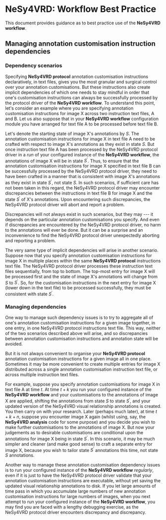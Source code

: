 # NeSy4VRD: Workflow Best Practice

This document provides guidance as to best practice use of the **NeSy4VRD workflow**.


## Managing annotation customisation instruction dependencies

### Dependency scenarios

Specifying **NeSy4VRD protocol** annotation customisation instructions declaratively, in text files, gives you the most granular and surgical control over your annotation customisations.  But these instructions also create implicit dependencies of which one needs to stay mindful in order that one's customisation instructions can always be successfully processed by the protocol driver of the **NeSy4VRD workflow**.  To understand this point, let's consider an example where you are specifying annotation customisation instructions for image X across two instruction text files, A and B.  Let us also suppose that in your **NeSy4VRD workflow** configuration module you have arranged for text file A to be processed before text file B. 

Let's denote the starting state of image X's annotations by $S$. The annotation customisation instructions for image X in text file A need to be crafted with respect to image X's annotations as they exist in state $S$. But once instruction text file A has been processed by the NeSy4VRD protocol driver in a *run* of your configured instance of the **NeSy4VRD workflow**, the annotations of image X will be in state $S^\prime$.  Thus, to ensure that the annotation customisation instructions for image X specified in text file B can be successfully processed by the NeSy4VRD protocol driver, they need to have been crafted in a manner that is consistent with image X's annotations as they exist in state $S^\prime$, not state $S$. In such scenarios, if sufficient care has not been taken in this regard, the NeSy4VRD protocol driver may encounter discrepancies between the instructions in text file B for image X and the state $S^\prime$ of X's annotations. Upon encountering such discrepancies, the NeSy4VRD protocol driver will abort and report a problem.

Discrepancies will not always exist in such scenarios, but they may --- it depends on the particular annotation customisations you specify. And even if discrepancies are encountered by the NeSy4VRD protocol driver, no harm to the annotations will ever be done. But it can be a surprise and an inconvenience to find the NeSy4VRD protocol driver unexpectedly aborting and reporting a problem.

The very same type of implicit dependencies will arise in another scenario. Suppose now that you specify annotation customisation instructions for image X in multiple places within the same **NeSy4VRD protocol** instructions text file.  The NeSy4VRD protocol driver processes these instruction text files sequentially, from top to bottom.  The top-most entry for image X will be processed first and the state of image X's annotations will change from $S$ to $S^\prime$. So, for the customisation instructions in the next entry for image X (lower down in the text file) to be processed successfully, they must be consistent with state $S^\prime$.

### Managing dependencies

One way to manage such dependency issues is to try to aggregate all of one's annotation customisation instructions for a given image together, in one entry, in one NeSy4VRD protocol instructions text file.  This way, neither of the two scenarios described above will arise, and so discrepancies between annotation customisation instructions and annotation state will be avoided.

But it is not always convenient to organise your **NeSy4VRD protocol** annotation customisation instructions for a given image all in one place.  Sometimes it may be more convenient to create multiple entries for image X distributed across a single annotation customisation instruction text file, or across multiple instruction text files.

For example, suppose you specify annotation customisations for image X in text file A at time $t$. At time $t+k$ you run your configured instance of the **NeSy4VRD workflow** and your customisations to the annotations of image X are applied, shifting the annotations from state $S$ to state $S^\prime$, and your updated version of the NeSy4VRD visual relationship annotations is created. You then carry on with your research. Later (perhaps much later), at time $t+k+n$, suppose you encounter image X again (whilst using, say, the **NeSy4VRD analysis** code for some purpose) and you decide you wish to make further customisations to the annotations of image X. But now your judgements as to desirable customisations are conditional upon the annotations for image X being in state $S^\prime$. In this scenario, it may be much simpler and cleaner (and make good sense) to craft a separate entry for image X, because you wish to tailor state $S^\prime$ annotations this time, not state $S$ annotations.

Another way to manage these annotation customisation dependency issues is to run your configured instance of the **NeSy4VRD workflow** *regularly*, even if it is just to have the NeSy4VRD protocol driver validate that your annotation customisation instructions are executable, without yet saving the updated visual relationship annotations to disk.  If you let large amounts of time pass in which you accumulate large numbers of new annotation customisation instructions for large numbers of images, when you next attempt to run your configured instance of the **NeSy4VRD workflow**, you may find you are faced with a lengthy debugging exercise, as the NeSy4VRD protocol driver encounters discrepancy and discrepancy.




